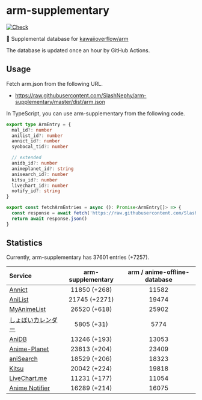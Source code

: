 # arm-supplementary

[![Check](https://github.com/SlashNephy/arm-supplementary/actions/workflows/check-node.yml/badge.svg)](https://github.com/SlashNephy/arm-supplementary/actions/workflows/check-node.yml)

💊 Supplemental database for [kawaiioverflow/arm](https://github.com/kawaiioverflow/arm)

The database is updated once an hour by GitHub Actions.

## Usage

Fetch arm.json from the following URL.

- https://raw.githubusercontent.com/SlashNephy/arm-supplementary/master/dist/arm.json

In TypeScript, you can use arm-supplementary from the following code.

```TypeScript
export type ArmEntry = {
  mal_id?: number
  anilist_id?: number
  annict_id?: number
  syobocal_tid?: number

  // extended
  anidb_id?: number
  animeplanet_id?: string
  anisearch_id?: number
  kitsu_id?: number
  livechart_id?: number
  notify_id?: string
}

export const fetchArmEntries = async (): Promise<ArmEntry[]> => {
  const response = await fetch('https://raw.githubusercontent.com/SlashNephy/arm-supplementary/master/dist/arm.json')
  return await response.json()
}
```

## Statistics

Currently, arm-supplementary has 37601 entries (+7257).

| Service                                     | arm-supplementary | arm / anime-offline-database |
| :------------------------------------------ | :---------------: | :--------------------------: |
| [Annict](https://annict.com)                |   11850 (+268)    |            11582             |
| [AniList](https://anilist.co)               |   21745 (+2271)   |            19474             |
| [MyAnimeList](https://myanimelist.net)      |   26520 (+618)    |            25902             |
| [しょぼいカレンダー](https://cal.syoboi.jp) |    5805 (+31)     |             5774             |
| [AniDB](https://anidb.net)                  |   13246 (+193)    |            13053             |
| [Anime-Planet](https://anime-planet.com)    |   23613 (+204)    |            23409             |
| [aniSearch](https://anisearch.com)          |   18529 (+206)    |            18323             |
| [Kitsu](https://kitsu.io)                   |   20042 (+224)    |            19818             |
| [LiveChart.me](https://livechart.me)        |   11231 (+177)    |            11054             |
| [Anime Notifier](https://notify.moe)        |   16289 (+214)    |            16075             |
